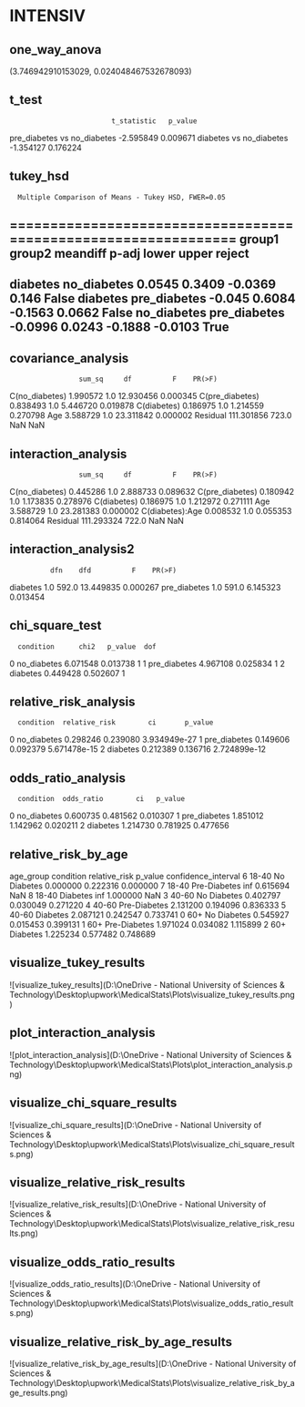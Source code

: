 # INTENSIV

## one_way_anova

(3.746942910153029, 0.024048467532678093)

## t_test

                             t_statistic   p_value
pre_diabetes vs no_diabetes    -2.595849  0.009671
diabetes vs no_diabetes        -1.354127  0.176224

## tukey_hsd

      Multiple Comparison of Means - Tukey HSD, FWER=0.05      
===============================================================
   group1      group2    meandiff p-adj   lower   upper  reject
---------------------------------------------------------------
   diabetes  no_diabetes   0.0545 0.3409 -0.0369   0.146  False
   diabetes pre_diabetes   -0.045 0.6084 -0.1563  0.0662  False
no_diabetes pre_diabetes  -0.0996 0.0243 -0.1888 -0.0103   True
---------------------------------------------------------------

## covariance_analysis

                     sum_sq     df          F    PR(>F)
C(no_diabetes)     1.990572    1.0  12.930456  0.000345
C(pre_diabetes)    0.838493    1.0   5.446720  0.019878
C(diabetes)        0.186975    1.0   1.214559  0.270798
Age                3.588729    1.0  23.311842  0.000002
Residual         111.301856  723.0        NaN       NaN

## interaction_analysis

                     sum_sq     df          F    PR(>F)
C(no_diabetes)     0.445286    1.0   2.888733  0.089632
C(pre_diabetes)    0.180942    1.0   1.173835  0.278976
C(diabetes)        0.186975    1.0   1.212972  0.271111
Age                3.588729    1.0  23.281383  0.000002
C(diabetes):Age    0.008532    1.0   0.055353  0.814064
Residual         111.293324  722.0        NaN       NaN

## interaction_analysis2

              dfn    dfd          F    PR(>F)
diabetes      1.0  592.0  13.449835  0.000267
pre_diabetes  1.0  591.0   6.145323  0.013454

## chi_square_test

      condition      chi2   p_value  dof
0   no_diabetes  6.071548  0.013738    1
1  pre_diabetes  4.967108  0.025834    1
2      diabetes  0.449428  0.502607    1

## relative_risk_analysis

      condition  relative_risk        ci       p_value
0   no_diabetes       0.298246  0.239080  3.934949e-27
1  pre_diabetes       0.149606  0.092379  5.671478e-15
2      diabetes       0.212389  0.136716  2.724899e-12

## odds_ratio_analysis

      condition  odds_ratio        ci   p_value
0   no_diabetes    0.600735  0.481562  0.010307
1  pre_diabetes    1.851012  1.142962  0.020211
2      diabetes    1.214730  0.781925  0.477656

## relative_risk_by_age

  age_group     condition  relative_risk   p_value  confidence_interval
6     18-40   No Diabetes       0.000000  0.222316             0.000000
7     18-40  Pre-Diabetes            inf  0.615694                  NaN
8     18-40      Diabetes            inf  1.000000                  NaN
3     40-60   No Diabetes       0.402797  0.030049             0.271220
4     40-60  Pre-Diabetes       2.131200  0.194096             0.836333
5     40-60      Diabetes       2.087121  0.242547             0.733741
0       60+   No Diabetes       0.545927  0.015453             0.399131
1       60+  Pre-Diabetes       1.971024  0.034082             1.115899
2       60+      Diabetes       1.225234  0.577482             0.748689

## visualize_tukey_results

![visualize_tukey_results](D:\OneDrive - National University of Sciences & Technology\Desktop\upwork\MedicalStats\Plots\visualize_tukey_results.png)

## plot_interaction_analysis

![plot_interaction_analysis](D:\OneDrive - National University of Sciences & Technology\Desktop\upwork\MedicalStats\Plots\plot_interaction_analysis.png)

## visualize_chi_square_results

![visualize_chi_square_results](D:\OneDrive - National University of Sciences & Technology\Desktop\upwork\MedicalStats\Plots\visualize_chi_square_results.png)

## visualize_relative_risk_results

![visualize_relative_risk_results](D:\OneDrive - National University of Sciences & Technology\Desktop\upwork\MedicalStats\Plots\visualize_relative_risk_results.png)

## visualize_odds_ratio_results

![visualize_odds_ratio_results](D:\OneDrive - National University of Sciences & Technology\Desktop\upwork\MedicalStats\Plots\visualize_odds_ratio_results.png)

## visualize_relative_risk_by_age_results

![visualize_relative_risk_by_age_results](D:\OneDrive - National University of Sciences & Technology\Desktop\upwork\MedicalStats\Plots\visualize_relative_risk_by_age_results.png)

